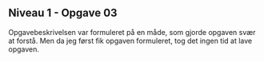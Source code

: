 ## Niveau 1 - Opgave 03
Opgavebeskrivelsen var formuleret på en måde, som gjorde opgaven svær at forstå. Men da jeg først fik opgaven formuleret, tog det ingen tid at lave opgaven. 